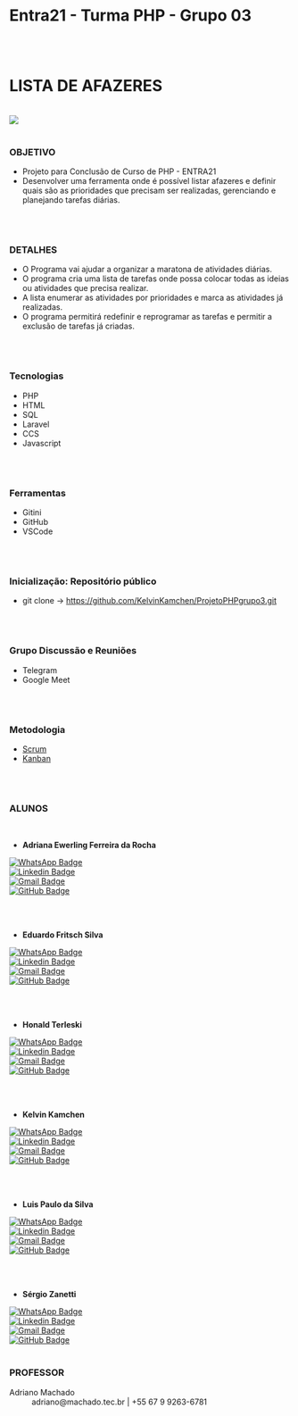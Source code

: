 

<div class="texto">

  
  <h1>Entra21 - Turma PHP - Grupo 03</h1>
  <br><br>
  <h1>  LISTA DE AFAZERES </h1>
  <br>
  <img src = "https://tutano.trampos.co/wp-content/uploads/2016/09/2016-09-16_lista-de-tarefas.jpg">
  <br><br>



  <h3> OBJETIVO </h3>
  <ul>
    <li>Projeto para Conclusão de Curso de PHP - ENTRA21</li>
    <li>Desenvolver uma ferramenta onde é possível listar afazeres e definir quais são as prioridades que precisam ser realizadas, gerenciando e planejando tarefas diárias.</li>
  </ul>
  <br>
  <br>


  <h3> DETALHES </h3>
  <ul>
    <li>O Programa vai ajudar a organizar a maratona de atividades diárias.</li>
    <li>O programa cria uma lista de tarefas onde possa colocar todas as ideias ou atividades que precisa realizar.</li>
    <li>A lista enumerar as atividades por prioridades e marca as atividades já realizadas.</li>
    <li>O programa permitirá redefinir e reprogramar as tarefas e permitir a exclusão de tarefas já criadas.</li>
  </ul>
  <br>
  <br>


  <h3>Tecnologias</h3>
  <ul>
    <li>PHP</li>
    <li>HTML</li>
    <li>SQL</li>
    <li>Laravel</li>
    <li>CCS</li>
    <li>Javascript</li>
  </ul>
  <br>
  <br>

  <h3>Ferramentas</h3>
  <ul>
    <li>Gitini</li>
    <li>GitHub</li>
    <li>VSCode</li>
  </ul>
  <br>
  <br>


  <h3>Inicialização: Repositório público</h3>
  <ul>
    <li>git clone ->  <a href="https://github.com/KelvinKamchen/ProjetoPHPgrupo3.git">https://github.com/KelvinKamchen/ProjetoPHPgrupo3.git</a></li>
  </ul>
  <br>
  <br>


  <h3>Grupo Discussão e Reuniões</h3>
  <ul>
  <li>Telegram</li>
  <li>Google Meet</li>
  </ul>
  <br>
  <br>


  <h3> Metodologia </h3>
  <ul>
    <a href="doc/scrum/scrum_00.md"><li>Scrum</li></a>
    <a href="doc/scrum/kanban/kanban00.md"><li>Kanban</li></a>
  </ul>
  <br>
  <br>




<h3><b>ALUNOS</b></h3>
<br>

<ul>
  <b><li>Adriana Ewerling Ferreira da Rocha</li></b>
</ul>

[![WhatsApp Badge](https://img.shields.io/badge/WhatsApp-25D366?style=for-the-badge&logo=whatsapp&logoColor=white)](https://whatsa.me/5549999733703)   
[![Linkedin Badge](https://img.shields.io/badge/LinkedIn-0077B5?style=for-the-badge&logo=linkedin&logoColor=white)](https://www.linkedin.com/in/adriana-ewerling-ferreira-da-rocha/)  
[![Gmail Badge](  https://img.shields.io/badge/Gmail-D14836?style=for-the-badge&logo=gmail&logoColor=white)](mailto:adrianalibras@gmail.com)  
[![GitHub Badge](https://img.shields.io/badge/GitHub-100000?style=for-the-badge&logo=github&logoColor=white)](https://github.com/AdrianaEFRocha)   

<br>
<br>
<ul>
  <b><li>Eduardo Fritsch Silva</li></b>
</ul>

[![WhatsApp Badge](https://img.shields.io/badge/WhatsApp-25D366?style=for-the-badge&logo=whatsapp&logoColor=white)](https://whatsa.me/5549998217619)   
[![Linkedin Badge](https://img.shields.io/badge/LinkedIn-0077B5?style=for-the-badge&logo=linkedin&logoColor=white)](https://www.linkedin.com/in/eduardo-fritsch-silva-a6a93b238/)  
[![Gmail Badge](  https://img.shields.io/badge/Gmail-D14836?style=for-the-badge&logo=gmail&logoColor=white)](mailto:eduardofritschsilva@gmail.com)  
[![GitHub Badge](https://img.shields.io/badge/GitHub-100000?style=for-the-badge&logo=github&logoColor=white)](https://github.com/Grogww) 

<br>
<br>
<ul>
  <b><li>Honald Terleski</li></b>
</ul>

[![WhatsApp Badge](https://img.shields.io/badge/WhatsApp-25D366?style=for-the-badge&logo=whatsapp&logoColor=white)](https://whatsa.me/5547997000381)   
[![Linkedin Badge](https://img.shields.io/badge/LinkedIn-0077B5?style=for-the-badge&logo=linkedin&logoColor=white)](https://www.linkedin.com/in/honaldterleski/)  
[![Gmail Badge](  https://img.shields.io/badge/Gmail-D14836?style=for-the-badge&logo=gmail&logoColor=white)](mailto:ho.terleeski@gmail.com)  
[![GitHub Badge](https://img.shields.io/badge/GitHub-100000?style=for-the-badge&logo=github&logoColor=white)](https://github.com/Terleski) 


<br>
<br>
<ul>
  <b><li>Kelvin Kamchen</li></b>
</ul>

[![WhatsApp Badge](https://img.shields.io/badge/WhatsApp-25D366?style=for-the-badge&logo=whatsapp&logoColor=white)](https://whatsa.me/5547999483625)   
[![Linkedin Badge](https://img.shields.io/badge/LinkedIn-0077B5?style=for-the-badge&logo=linkedin&logoColor=white)](https://www.linkedin.com/in/kelvin-kamchen-3b512a238/)  
[![Gmail Badge](  https://img.shields.io/badge/Gmail-D14836?style=for-the-badge&logo=gmail&logoColor=white)](mailto:kelvin.kamchen@hotmail.com)  
[![GitHub Badge](https://img.shields.io/badge/GitHub-100000?style=for-the-badge&logo=github&logoColor=white)](https://github.com/KelvinKamchen)  


<br>
<br>
<ul>
  <b><li>Luis Paulo da Silva</li></b>
</ul>

[![WhatsApp Badge](https://img.shields.io/badge/WhatsApp-25D366?style=for-the-badge&logo=whatsapp&logoColor=white)](https://whatsa.me/5548984813409)   
[![Linkedin Badge](https://img.shields.io/badge/LinkedIn-0077B5?style=for-the-badge&logo=linkedin&logoColor=white)](https://www.linkedin.com/in/luis-paulo-da-silva-154b564b/)  
[![Gmail Badge](  https://img.shields.io/badge/Gmail-D14836?style=for-the-badge&logo=gmail&logoColor=white)](mailto:lps89br@gmail.com)  
[![GitHub Badge](https://img.shields.io/badge/GitHub-100000?style=for-the-badge&logo=github&logoColor=white)](https://github.com/Neirolg)   

<br>
<br>
<ul>
  <b><li>Sérgio Zanetti</li></b>
</ul>

[![WhatsApp Badge](https://img.shields.io/badge/WhatsApp-25D366?style=for-the-badge&logo=whatsapp&logoColor=white)](https://whatsa.me/5549984371040)   
[![Linkedin Badge](https://img.shields.io/badge/LinkedIn-0077B5?style=for-the-badge&logo=linkedin&logoColor=white)](https://www.linkedin.com/in/s%C3%A9rgio-luiz-zanetti-a5909737/)  
[![Gmail Badge](  https://img.shields.io/badge/Gmail-D14836?style=for-the-badge&logo=gmail&logoColor=white)](mailto:zanetti.sc@gmail.com)  
[![GitHub Badge](https://img.shields.io/badge/GitHub-100000?style=for-the-badge&logo=github&logoColor=white)](https://github.com/SERGIOZANETTI)
<br>
<br>


<h3> <b>PROFESSOR</b> </h3>

<dl>
  <dt>Adriano Machado</dt>
    <dd>adriano@machado.tec.br | +55 67 9 9263-6781 </dd>
</dl>
<br>
<br>

</div>

<!-- 12/09/2022

1 - criar uma instancia do laravel dentro do projeto. 
2 - Todos membros da equipe vão clonar (pull) e executar o laravel localmente. 
[OK] - Adriana (composer update, criar o arquivo.env local)
[ ] - Kelvin OK
[OK] - honald 
[OK] - luis 
[OK] - eduardo 
[ ] - sergio 
3 - Criar os menus (rotas ainda não só os menus no navbar) para as principais controllers/views existentes no projeto. 
  - adicionar tarefas
  - listar tarefas 
  - admin (cadastrar usuarios)
- 
4 - utilizar banco de dados na nuvem ( ainda não ). Neste momento vão utilizar um controller como falamos em sala. 
5 - criar um form em html/css e vai coloar em uma blade (mesmo sem codigo de laravel/blade... só o html/css)
6 - criar um list em html/css e vai coloar em uma blade (mesmo sem codigo de laravel/blade... só o html/css) -->

</html>





